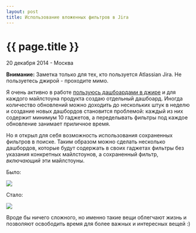 ```yaml
---
layout: post
title: Использование вложенных фильтров в Jira
---
```


{{ page.title }}
================

<p class="meta">20 декабря 2014 - Москва</p>

**Внимание:**
Заметка только для тех, кто пользуется Atlassian Jira.
Не пользуетесь джирой - проходите мимо.

Я очень активно в работе [пользуюсь дашбоардами в джире](http://blog.bronevichok.ru/2014/03/18/Jira-gadgets.html)
и для каждого майлстоуна продукта создаю отдельный дашбоард.
Иногда количество обновлений можно доходить до нескольких штук в неделю
и создание новых дашбордов становится проблемой: каждый из них содержит минимум 10 гаджетов,
а переделывать фильтры под каждое обновление занимает приличное время.

Но я открыл для себя возможность использования сохраненных фильтров в поиске.
Таким образом можно сделать несколько дашбордов, которые будут содержать в своих гаджетах
фильтры без указания конкретных майлстоунов, а сохраненный фильтр, _включающий_ эти майлстоуны.

Было:

<img src="http://blog.bronevichok.ru/images/jira_before.png">

Стало:

<img src="http://blog.bronevichok.ru/images/jira_after.png">

Вроде бы ничего сложного, но именно такие вещи облегчают жизнь
и позволяют освободить время для более важных и интересных вещей :)
<br>
